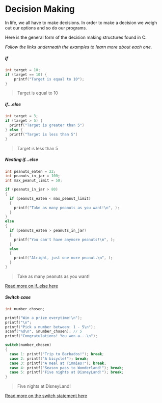 # Decision Making

In life, we all have to make decisions. In order to make a decision we weigh out our options and so do our programs.

Here is the general form of the decision making structures found in C.

*Follow the links underneath the examples to learn more about each one.*

##### if
```c
int target = 10;
if (target == 10) {
    printf("Target is equal to 10");
}
```
> Target is equal to 10


##### if...else
```c
int target = 3;
if (target > 5) {
  printf("Target is greater than 5")
} else {
  printf("Target is less than 5")
}
```
> Target is less than 5

##### Nesting if...else

```c
int peanuts_eaten = 22;
int peanuts_in_jar = 100;
int max_peanut_limit = 50;

if (peanuts_in_jar > 80)
{
  if (peanuts_eaten < max_peanut_limit)
  {
    printf("Take as many peanuts as you want!\n", );
  }
}
else
{
  if (peanuts_eaten > peanuts_in_jar)
  {
    printf("You can't have anymore peanuts!\n", );
  }
  else
  {
    printf("Alright, just one more peanut.\n", );
  }
}
```
> Take as many peanuts as you want!

[Read more on if..else here](http://fresh2refresh.com/c-programming/c-decision-control/)

##### Switch case

```c
int number_chosen;

printf("Win a prize everytime!\n");
printf("\n";
printf("Pick a number between: 1 - 5\n");
scanf("%d\n", &number_chosen); // 5
printf("Congratulations! You won a...\n");

switch(number_chosen)
{
  case 1: printf("Trip to Barbados!"); break;
  case 2: printf("A bicycle!"); break;
  case 3: printf("A meal at Timmies!"); break;
  case 4: printf("Season pass to Wonderland!"); break;
  case 5: printf("Five nights at DisneyLand!"); break;
}
```
> Five nights at DisneyLand!

[Read more on the switch statement here](http://www.tutorialspoint.com/cprogramming/switch_statement_in_c.htm)
